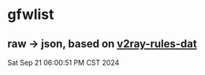 # gfwlist
## raw -> json, based on [v2ray-rules-dat](https://github.com/Loyalsoldier/v2ray-rules-dat)
Sat Sep 21 06:00:51 PM CST 2024

